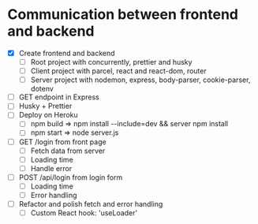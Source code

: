 # Communication between frontend and backend

* [X] Create frontend and backend
  * [ ] Root project with concurrently, prettier and husky
  * [ ] Client project with parcel, react and react-dom, router
  * [ ] Server project with nodemon, express, body-parser, cookie-parser, dotenv
* [ ] GET endpoint in Express
* [ ] Husky + Prettier
* [ ] Deploy on Heroku
  * [ ] npm build => npm install --include=dev && server npm install
  * [ ] npm start => node server.js
* [ ] GET /login from front page
  * [ ] Fetch data from server
  * [ ] Loading time
  * [ ] Handle error
* [ ] POST /api/login from login form
  * [ ] Loading time
  * [ ] Error handling
* [ ] Refactor and polish fetch and error handling
  * [ ] Custom React hook: 'useLoader'